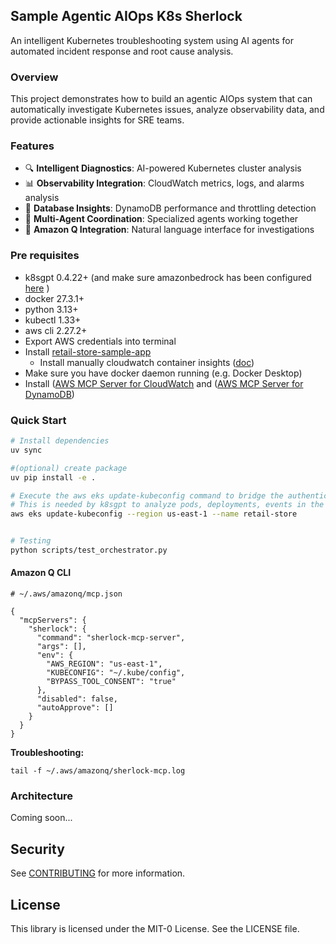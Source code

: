 ## Sample Agentic AIOps K8s Sherlock

An intelligent Kubernetes troubleshooting system using AI agents for automated incident response and root cause analysis.

### Overview

This project demonstrates how to build an agentic AIOps system that can automatically investigate Kubernetes issues, analyze observability data, and provide actionable insights for SRE teams.

### Features

- 🔍 **Intelligent Diagnostics**: AI-powered Kubernetes cluster analysis
- 📊 **Observability Integration**: CloudWatch metrics, logs, and alarms analysis  
- 💾 **Database Insights**: DynamoDB performance and throttling detection
- 🤖 **Multi-Agent Coordination**: Specialized agents working together
- 🔗 **Amazon Q Integration**: Natural language interface for investigations


### Pre requisites
- k8sgpt 0.4.22+ (and make sure amazonbedrock has been configured [here](https://github.com/k8sgpt-ai/k8sgpt?tab=readme-ov-file#llm-ai-backends) )
- docker 27.3.1+
- python 3.13+
- kubectl 1.33+
- aws cli 2.27.2+
- Export AWS credentials into terminal
- Install [retail-store-sample-app](https://github.com/aws-containers/retail-store-sample-app)
  - Install manually cloudwatch container insights ([doc](https://docs.aws.amazon.com/AmazonCloudWatch/latest/monitoring/deploy-container-insights-EKS.html))
- Make sure you have docker daemon running (e.g. Docker Desktop)
- Install ([AWS MCP Server for CloudWatch](https://github.com/awslabs/mcp/tree/main/src/cloudwatch-mcp-server) and ([AWS MCP Server for DynamoDB](https://github.com/awslabs/mcp/tree/main/src/dynamodb-mcp-server))
### Quick Start

```bash
# Install dependencies
uv sync

#(optional) create package
uv pip install -e .

# Execute the aws eks update-kubeconfig command to bridge the authentication gap between your local tools and the remote AWS EKS cluster. 
# This is needed by k8sgpt to analyze pods, deployments, events in the EKS cluster
aws eks update-kubeconfig --region us-east-1 --name retail-store


# Testing
python scripts/test_orchestrator.py

```
#### Amazon Q CLI
```
# ~/.aws/amazonq/mcp.json

{
  "mcpServers": {
    "sherlock": {
      "command": "sherlock-mcp-server",
      "args": [],
      "env": {
        "AWS_REGION": "us-east-1",
        "KUBECONFIG": "~/.kube/config",
        "BYPASS_TOOL_CONSENT": "true"
      },
      "disabled": false,
      "autoApprove": []
    }
  }
}
```

**Troubleshooting:**
```
tail -f ~/.aws/amazonq/sherlock-mcp.log
```

### Architecture

Coming soon...

## Security

See [CONTRIBUTING](CONTRIBUTING.md#security-issue-notifications) for more information.

## License

This library is licensed under the MIT-0 License. See the LICENSE file.

